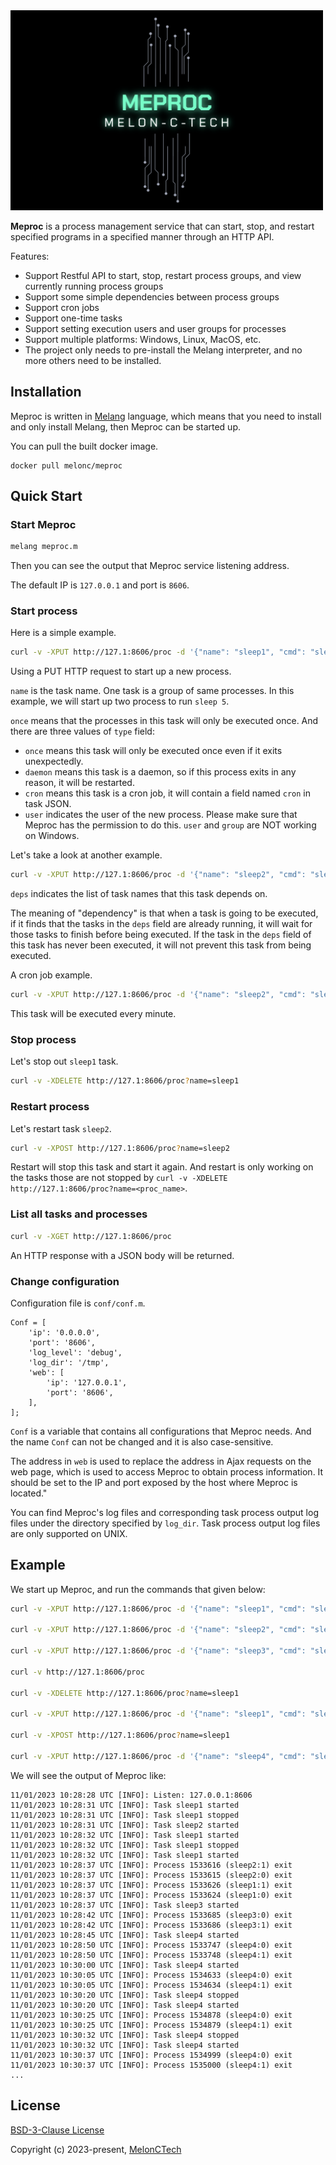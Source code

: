 <img src="https://raw.githubusercontent.com/MelonCTech/Meproc/master/docs/logo.png" style="width:500px;" />


<br>

**Meproc** is a process management service that can start, stop, and restart specified programs in a specified manner through an HTTP API.

Features:
- Support Restful API to start, stop, restart process groups, and view currently running process groups
- Support some simple dependencies between process groups
- Support cron jobs
- Support one-time tasks
- Support setting execution users and user groups for processes
- Support multiple platforms: Windows, Linux, MacOS, etc.
- The project only needs to pre-install the Melang interpreter, and no more others need to be installed.



## Installation

Meproc is written in [Melang](https://github.com/Water-Melon/Melang) language, which means that you need to install and only install Melang, then Meproc can be started up.

You can pull the built docker image.

```
docker pull melonc/meproc
```



## Quick Start



### Start Meproc

```bash
melang meproc.m
```

Then you can see the output that Meproc service listening address.

The default IP is `127.0.0.1` and port is `8606`.



### Start process

Here is a simple example.

```bash
curl -v -XPUT http://127.1:8606/proc -d '{"name": "sleep1", "cmd": "sleep 5", "type": "once", "replica": 2, "user": "guest"}'
```

Using a PUT HTTP request to start up a new process.

`name` is the task name. One task is a group of same processes. In this example, we will start up two process to run `sleep 5`.

`once` means that the processes in this task will only be executed once. And there are three values of `type` field:

- `once` means this task will only be executed once even if it exits unexpectedly.
- `daemon` means this task is a daemon, so if this process exits in any reason, it will be restarted.
- `cron` means this task is a cron job, it will contain a field named `cron` in task JSON.
- `user` indicates the user of the new process. Please make sure that Meproc has the permission to do this. `user` and `group` are NOT working on Windows.



Let's take a look at another example.

```bash
curl -v -XPUT http://127.1:8606/proc -d '{"name": "sleep2", "cmd": "sleep 5", "type": "once", "replica": 2, "deps": ["sleep1"]}'
```

`deps` indicates the list of task names that this task depends on.

The meaning of "dependency" is that when a task is going to be executed, if it finds that the tasks in the `deps` field are already running, it will wait for those tasks to finish before being executed. If the task in the `deps` field of this task has never been executed, it will not prevent this task from being executed.



A cron job example.

```bash
curl -v -XPUT http://127.1:8606/proc -d '{"name": "sleep2", "cmd": "sleep 5", "type": "cron", "cron": "* * * * *", "replica": 2}'
```

This task will be executed every minute.



### Stop process

Let's stop out `sleep1` task.

```bash
curl -v -XDELETE http://127.1:8606/proc?name=sleep1
```



### Restart process

Let's restart task `sleep2`.

```bash
curl -v -XPOST http://127.1:8606/proc?name=sleep2
```

 Restart will stop this task and start it again. And restart is only working on the tasks those are not stopped by `curl -v -XDELETE http://127.1:8606/proc?name=<proc_name>`.



### List all tasks and processes

```bash
curl -v -XGET http://127.1:8606/proc
```

An HTTP response with a JSON body will be returned.



### Change configuration

Configuration file is `conf/conf.m`.

```
Conf = [
    'ip': '0.0.0.0',
    'port': '8606',
    'log_level': 'debug',
    'log_dir': '/tmp',
    'web': [
        'ip': '127.0.0.1',
        'port': '8606',
    ],
];
```

`Conf` is a variable that contains all configurations that Meproc needs. And the name `Conf` can not be changed and it is also case-sensitive.

The address in `web` is used to replace the address in Ajax requests on the web page, which is used to access Meproc to obtain process information. It should be set to the IP and port exposed by the host where Meproc is located."

You can find Meproc's log files and corresponding task process output log files under the directory specified by `log_dir`. Task process output log files are only supported on UNIX.


## Example

We start up Meproc, and run the commands that given below:

```bash
curl -v -XPUT http://127.1:8606/proc -d '{"name": "sleep1", "cmd": "sleep 5", "type": "once", "replica": 2}'

curl -v -XPUT http://127.1:8606/proc -d '{"name": "sleep2", "cmd": "sleep 5", "type": "once", "replica": 2, "deps": ["sleep1"]}'

curl -v -XPUT http://127.1:8606/proc -d '{"name": "sleep3", "cmd": "sleep 5", "type": "once", "replica": 2, "deps": ["sleep1", "sleep2"]}'

curl -v http://127.1:8606/proc

curl -v -XDELETE http://127.1:8606/proc?name=sleep1

curl -v -XPUT http://127.1:8606/proc -d '{"name": "sleep1", "cmd": "sleep 5", "type": "once", "replica": 2}'

curl -v -XPOST http://127.1:8606/proc?name=sleep1

curl -v -XPUT http://127.1:8606/proc -d '{"name": "sleep4", "cmd": "sleep 5", "type": "cron", "cron": "* * * * *", "replica": 2}'
```

We will see the output of Meproc like:

```
11/01/2023 10:28:28 UTC [INFO]: Listen: 127.0.0.1:8606
11/01/2023 10:28:31 UTC [INFO]: Task sleep1 started
11/01/2023 10:28:31 UTC [INFO]: Task sleep1 stopped
11/01/2023 10:28:31 UTC [INFO]: Task sleep2 started
11/01/2023 10:28:32 UTC [INFO]: Task sleep1 started
11/01/2023 10:28:32 UTC [INFO]: Task sleep1 stopped
11/01/2023 10:28:32 UTC [INFO]: Task sleep1 started
11/01/2023 10:28:37 UTC [INFO]: Process 1533616 (sleep2:1) exit
11/01/2023 10:28:37 UTC [INFO]: Process 1533615 (sleep2:0) exit
11/01/2023 10:28:37 UTC [INFO]: Process 1533626 (sleep1:1) exit
11/01/2023 10:28:37 UTC [INFO]: Process 1533624 (sleep1:0) exit
11/01/2023 10:28:37 UTC [INFO]: Task sleep3 started
11/01/2023 10:28:42 UTC [INFO]: Process 1533685 (sleep3:0) exit
11/01/2023 10:28:42 UTC [INFO]: Process 1533686 (sleep3:1) exit
11/01/2023 10:28:45 UTC [INFO]: Task sleep4 started
11/01/2023 10:28:50 UTC [INFO]: Process 1533747 (sleep4:0) exit
11/01/2023 10:28:50 UTC [INFO]: Process 1533748 (sleep4:1) exit
11/01/2023 10:30:00 UTC [INFO]: Task sleep4 started
11/01/2023 10:30:05 UTC [INFO]: Process 1534633 (sleep4:0) exit
11/01/2023 10:30:05 UTC [INFO]: Process 1534634 (sleep4:1) exit
11/01/2023 10:30:20 UTC [INFO]: Task sleep4 stopped
11/01/2023 10:30:20 UTC [INFO]: Task sleep4 started
11/01/2023 10:30:25 UTC [INFO]: Process 1534878 (sleep4:0) exit
11/01/2023 10:30:25 UTC [INFO]: Process 1534879 (sleep4:1) exit
11/01/2023 10:30:32 UTC [INFO]: Task sleep4 stopped
11/01/2023 10:30:32 UTC [INFO]: Task sleep4 started
11/01/2023 10:30:37 UTC [INFO]: Process 1534999 (sleep4:0) exit
11/01/2023 10:30:37 UTC [INFO]: Process 1535000 (sleep4:1) exit
...
```



## License

[BSD-3-Clause License](https://github.com/Water-Melon/Melang/blob/master/LICENSE)

Copyright (c) 2023-present, [MelonCTech](https://github.com/MelonCTech)
